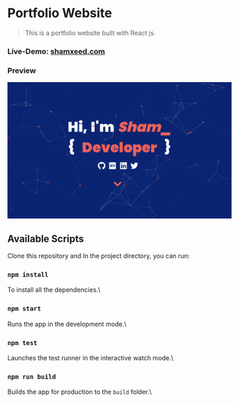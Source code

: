 # Portfolio Website  

> This is a portfolio website built with React js.  

### Live-Demo: [shamxeed.com](https://shamxeed.com)  

### Preview  
![site-preview](https://github.com/shamxeed/portfolio-website/blob/master/src/components/images/site-preview.png)

## Available Scripts  

Clone this repository and In the project directory, you can run:

### `npm install`

To install all the dependencies.\

### `npm start`

Runs the app in the development mode.\


### `npm test`

Launches the test runner in the interactive watch mode.\


### `npm run build`

Builds the app for production to the `build` folder.\
